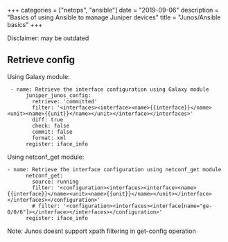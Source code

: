 +++
categories = ["netops", "ansible"]
date = "2019-09-06"
description = "Basics of using Ansible to manage Juniper devices"
title = "Junos/Ansible basics"
+++

Disclaimer: may be outdated

## Retrieve config

Using Galaxy module:

```
 - name: Retrieve the interface configuration using Galaxy module
      juniper_junos_config:
        retrieve: 'committed'
        filter: '<interfaces><interface><name>{{interface}}</name><unit><name>{{unit}}</name></unit></interface></interfaces>'
        diff: true
        check: false
        commit: false
        format: xml
      register: iface_info     
```

Using netconf_get module:

```
- name: Retrieve the interface configuration using netconf_get module
      netconf_get: 
        source: running
        filter: '<configuration><interfaces><interface><name>{{interface}}</name><unit><name>{{unit}}</name></unit></interface></interfaces></configuration>'
        # filter: '<configuration><interfaces><interface[name="ge-0/0/6"]></interface></interfaces></configuration>'
      register: iface_info
```

Note: Junos doesnt support xpath filtering in get-config operation